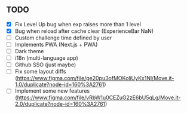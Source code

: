 ## TODO
 - [x] Fix Level Up bug when exp raises more than 1 level
 - [x] Bug when reload after cache clear (ExperienceBar NaN)
 - [ ] Custom challenge time defined by user
 - [ ] Implements PWA (Next.js + PWA)
 - [ ] Dark theme
 - [ ] i18n (multi-language app)
 - [ ] Github SSO (just maybe)
 - [ ] Fix some layout diffs (https://www.figma.com/file/ge20pu3ofMOKoliUyKx1Nl/Move.it-1.0/duplicate?node-id=160%3A2761)
 - [ ] Implement some new features (https://www.figma.com/file/vRbW1u0CEZuG2zE6bU5qLg/Move.it-2.0/duplicate?node-id=160%3A2761)
